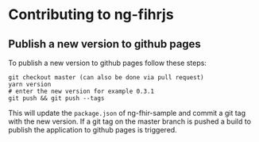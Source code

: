 # Contributing to ng-fihrjs

## Publish a new version to github pages
To publish a new version to github pages follow these steps:

````
git checkout master (can also be done via pull request)
yarn version
# enter the new version for example 0.3.1
git push && git push --tags
````

This will update the `package.json` of ng-fhir-sample and commit a git tag with the new version. 
If a git tag on the master branch is pushed a build to publish the application to github pages is triggered.
